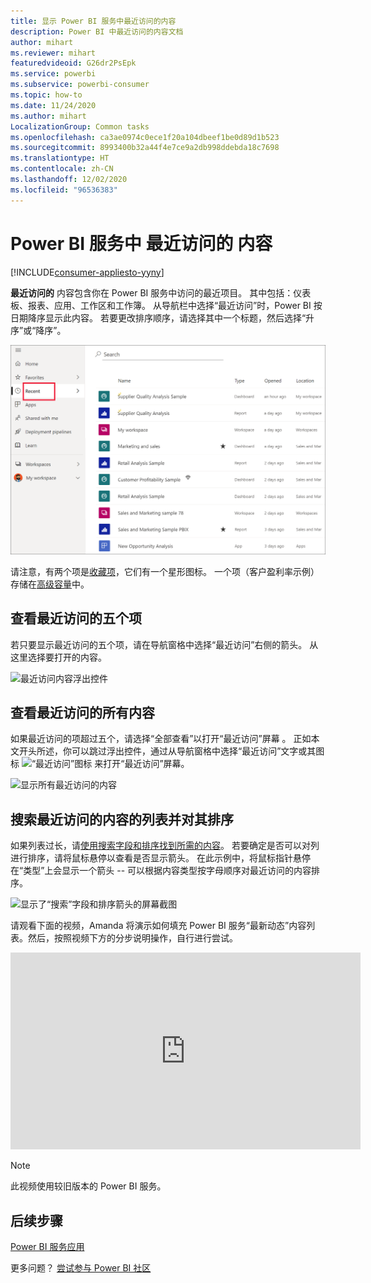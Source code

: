 ```yaml
---
title: 显示 Power BI 服务中最近访问的内容
description: Power BI 中最近访问的内容文档
author: mihart
ms.reviewer: mihart
featuredvideoid: G26dr2PsEpk
ms.service: powerbi
ms.subservice: powerbi-consumer
ms.topic: how-to
ms.date: 11/24/2020
ms.author: mihart
LocalizationGroup: Common tasks
ms.openlocfilehash: ca3ae0974c0ece1f20a104dbeef1be0d89d1b523
ms.sourcegitcommit: 8993400b32a44f4e7ce9a2db998ddebda18c7698
ms.translationtype: HT
ms.contentlocale: zh-CN
ms.lasthandoff: 12/02/2020
ms.locfileid: "96536383"
---
```

# <a name="recent-content-in-the-power-bi-service"></a>Power BI 服务中 **最近访问的** 内容

[!INCLUDE[consumer-appliesto-yyny](../includes/consumer-appliesto-yyny.md)]

**最近访问的** 内容包含你在 Power BI 服务中访问的最近项目。 其中包括：仪表板、报表、应用、工作区和工作簿。 从导航栏中选择“最近访问”时，Power BI 按日期降序显示此内容。  若要更改排序顺序，请选择其中一个标题，然后选择“升序”或“降序”。


![最近访问内容窗口](./media/end-user-recent/power-bi-recents.png)

请注意，有两个项是[收藏项](end-user-favorite.md)，它们有一个星形图标。 一个项（客户盈利率示例）存储在[高级容量](end-user-license.md)中。

## <a name="see-your-five-most-recents"></a>查看最近访问的五个项

若只要显示最近访问的五个项，请在导航窗格中选择“最近访问”右侧的箭头。  从这里选择要打开的内容。 

![最近访问内容浮出控件](./media/end-user-recent/power-bi-recent-fly-out.png)

## <a name="see-all-of-your-recent-content"></a>查看最近访问的所有内容

如果最近访问的项超过五个，请选择“全部查看”以打开“最近访问”屏幕 。 正如本文开头所述，你可以跳过浮出控件，通过从导航窗格中选择“最近访问”文字或其图标 ![“最近访问”图标](./media/end-user-recent/power-bi-icon.png) 来打开“最近访问”屏幕。

![显示所有最近访问的内容](./media/end-user-recent/power-bi-admin-recent.png)


## <a name="search-and-sort-your-list-of-recent-content"></a>搜索最近访问的内容的列表并对其排序

如果列表过长，请[使用搜索字段和排序找到所需的内容](end-user-search-sort.md)。 若要确定是否可以对列进行排序，请将鼠标悬停以查看是否显示箭头。 在此示例中，将鼠标指针悬停在“类型”上会显示一个箭头 -- 可以根据内容类型按字母顺序对最近访问的内容排序。 

![显示了“搜索”字段和排序箭头的屏幕截图](./media/end-user-recent/power-bi-recent-sort-search.png)

请观看下面的视频，Amanda 将演示如何填充 Power BI 服务“最新动态”内容列表。然后，按照视频下方的分步说明操作，自行进行尝试。

<iframe width="560" height="315" src="https://www.youtube.com/embed/G26dr2PsEpk" frameborder="0" allowfullscreen></iframe>

> [!NOTE]
> 此视频使用较旧版本的 Power BI 服务。

<!--
## Actions available from the **Recent** content list
The actions available to you will depend on the settings assigned by the content *designer*. Some of your options may include:
* Select the star icon to [favorite a dashboard, report, or app](end-user-favorite.md) ![star icon](./media/end-user-shared-with-me/power-bi-star-icon.png).
* Some dashboards and reports can be re-shared  ![share icon](./media/end-user-shared-with-me/power-bi-share-icon-new.png).
* [Open the report in Excel](end-user-export.md) ![export to Excel icon](./media/end-user-shared-with-me/power-bi-excel.png) 
* [View insights](end-user-insights.md) that Power BI finds in the data ![insights icon](./media/end-user-shared-with-me/power-bi-insights.png). -->





## <a name="next-steps"></a>后续步骤
[Power BI 服务应用](end-user-apps.md)

更多问题？ [尝试参与 Power BI 社区](https://community.powerbi.com/)

